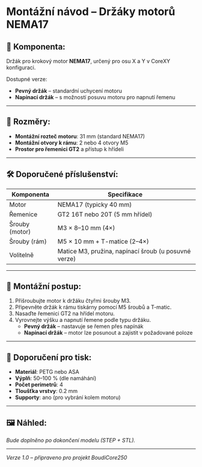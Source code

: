 # Montážní návod – Držáky motorů NEMA17

## 🧩 Komponenta:
Držák pro krokový motor **NEMA17**, určený pro osu X a Y v CoreXY konfiguraci.

Dostupné verze:
- **Pevný držák** – standardní uchycení motoru
- **Napínací držák** – s možností posuvu motoru pro napnutí řemenu

---

## 📐 Rozměry:
- **Montážní rozteč motoru**: 31 mm (standard NEMA17)
- **Montážní otvory k rámu**: 2 nebo 4 otvory M5
- **Prostor pro řemenici GT2** a přístup k hřídeli

---

## 🛠 Doporučené příslušenství:
| Komponenta        | Specifikace                    |
|------------------|--------------------------------|
| Motor            | NEMA17 (typicky 40 mm)         |
| Řemenice         | GT2 16T nebo 20T (5 mm hřídel) |
| Šrouby (motor)   | M3 × 8–10 mm (4×)              |
| Šrouby (rám)     | M5 × 10 mm + T-matice (2–4×)   |
| Volitelně        | Matice M3, pružina, napínací šroub (u posuvné verze) |

---

## 🔧 Montážní postup:
1. Přišroubujte motor k držáku čtyřmi šrouby M3.
2. Připevněte držák k rámu tiskárny pomocí M5 šroubů a T-matic.
3. Nasaďte řemenici GT2 na hřídel motoru.
4. Vyrovnejte výšku a napnutí řemene podle typu držáku.
   - **Pevný držák** – nastavuje se řemen přes napínák
   - **Napínací držák** – motor lze posunout a zajistit v požadované poloze

---

## 🧪 Doporučení pro tisk:
- **Materiál**: PETG nebo ASA
- **Výplň**: 50–100 % (dle namáhání)
- **Počet perimetrů**: 4
- **Tloušťka vrstvy**: 0.2 mm
- **Supporty**: ano (pro vybrání kolem motoru)

---

## 🖼 Náhled:
*Bude doplněno po dokončení modelu (STEP + STL).*

---

*Verze 1.0 – připraveno pro projekt BoudiCore250*
